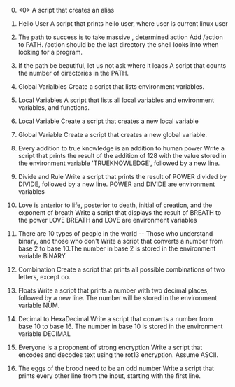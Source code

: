 0. <0>
A script that creates an alias

1. Hello User
A script that prints hello user, where user is current linux user

2. The path to success is to take massive , determined action
Add /action to PATH. /action should be the last directory the shell looks into when looking for a program.

3. If the path be beautiful, let us not ask where it leads
A script that counts the number of directories in the PATH.


4. Global Varialbles
Create a script that lists environment variables.

5. Local Variables
A script that lists all local variables and environment variables, and functions.

6. Local Variable
Create a script that creates a new local variable

7. Global Variable
Create a script that creates a new global variable.

8.  Every addition to true knowledge is an addition to human power
Write a script that prints the result of the addition of 128 with the value stored in the environment variable 'TRUEKNOWLEDGE', followed by a new line.

9. Divide and Rule
Write a script that prints the result of POWER divided by DIVIDE, followed by a new line. POWER and DIVIDE are environment variables

10.  Love is anterior to life, posterior to death, initial of creation, and the exponent of breath
Write a script that displays the result of BREATH to the power LOVE BREATH and LOVE are environment variables

11. There are 10 types of people in the world -- Those who understand binary, and those who don't
Write a script that converts a number from base 2 to base 10.The number in base 2 is stored in the environment variable BINARY

12. Combination
Create a script that prints all possible combinations of two letters, except oo. 

13. Floats
Write a script that prints a number with two decimal places, followed by a new line. The number will be stored in the environment variable NUM.

14. Decimal to HexaDecimal
Write a script that converts a number from base 10 to base 16. The number in base 10 is stored in the environment variable DECIMAL

15. Everyone is a proponent of strong encryption
Write a script that encodes and decodes text using the rot13 encryption. Assume ASCII.

16. The eggs of the brood need to be an odd number
Write a script that prints every other line from the input, starting with the first line.




